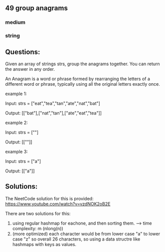 ## 49 group anagrams
### medium 
### string
## Questions:
Given an array of strings strs, group the anagrams together. You can return the answer in any order.

An Anagram is a word or phrase formed by rearranging the letters of a different word or phrase, typically using all the original letters exactly once.

example 1: 

Input: strs = ["eat","tea","tan","ate","nat","bat"]

Output: [["bat"],["nat","tan"],["ate","eat","tea"]]


example 2: 

Input: strs = [""]

Output: [[""]]

example 3: 

Input: strs = ["a"]

Output: [["a"]]

## Solutions:
The NeetCode solution for this is provided: https://www.youtube.com/watch?v=vzdNOK2oB2E

There are two solutions for this:
1) using regular hashmap for eachone, and then sorting them. --> time complexity: m (nlong(n))
2) (more optimized) each character would be from lower case "a" to lower case "z" so overall 26 characters, so using a data structre like hashmaps with keys as values. 

